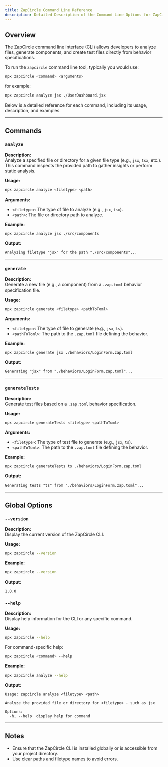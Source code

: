 ```yaml
---
title: ZapCircle Command Line Reference
description: Detailed Description of the Command Line Options for ZapCircle
---
```


## Overview
The ZapCircle command line interface (CLI) allows developers to analyze files, generate components, and create test files directly from behavior specifications.

To run the `zapcircle` command line tool, typically you would use:

```bash
npx zapcircle <command> <arguments>
```

for example:

```bash
npx zapcircle analyze jsx ./UserDashboard.jsx
```

Below is a detailed reference for each command, including its usage, description, and examples.

---

## Commands

### `analyze`
**Description:**  
Analyze a specified file or directory for a given file type (e.g., `jsx`, `tsx`, etc.). This command inspects the provided path to gather insights or perform static analysis.

**Usage:**
```bash
npx zapcircle analyze <filetype> <path>
```

**Arguments:**
- `<filetype>`: The type of file to analyze (e.g., `jsx`, `tsx`).
- `<path>`: The file or directory path to analyze.

**Example:**
```bash
npx zapcircle analyze jsx ./src/components
```
**Output:**
```plaintext
Analyzing filetype "jsx" for the path "./src/components"...
```

---

### `generate`
**Description:**  
Generate a new file (e.g., a component) from a `.zap.toml` behavior specification file.

**Usage:**
```bash
npx zapcircle generate <filetype> <pathToToml>
```

**Arguments:**
- `<filetype>`: The type of file to generate (e.g., `jsx`, `ts`).
- `<pathToToml>`: The path to the `.zap.toml` file defining the behavior.

**Example:**
```bash
npx zapcircle generate jsx ./behaviors/LoginForm.zap.toml
```
**Output:**
```plaintext
Generating "jsx" from "./behaviors/LoginForm.zap.toml"...
```

---

### `generateTests`
**Description:**  
Generate test files based on a `.zap.toml` behavior specification.

**Usage:**
```bash
npx zapcircle generateTests <filetype> <pathToToml>
```

**Arguments:**
- `<filetype>`: The type of test file to generate (e.g., `jsx`, `ts`).
- `<pathToToml>`: The path to the `.zap.toml` file defining the behavior.

**Example:**
```bash
npx zapcircle generateTests ts ./behaviors/LoginForm.zap.toml
```
**Output:**
```plaintext
Generating tests "ts" from "./behaviors/LoginForm.zap.toml"...
```

---

## Global Options

### `--version`
**Description:**  
Display the current version of the ZapCircle CLI.

**Usage:**
```bash
npx zapcircle --version
```

**Example:**
```bash
npx zapcircle --version
```
**Output:**
```plaintext
1.0.0
```

### `--help`
**Description:**  
Display help information for the CLI or any specific command.

**Usage:**
```bash
npx zapcircle --help
```
For command-specific help:
```bash
npx zapcircle <command> --help
```

**Example:**
```bash
npx zapcircle analyze --help
```
**Output:**
```plaintext
Usage: zapcircle analyze <filetype> <path>

Analyze the provided file or directory for <filetype> - such as jsx

Options:
  -h, --help  display help for command
```

---

## Notes
- Ensure that the ZapCircle CLI is installed globally or is accessible from your project directory.
- Use clear paths and filetype names to avoid errors.

